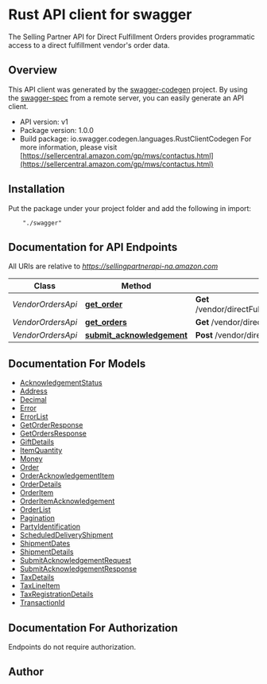 # Rust API client for swagger

The Selling Partner API for Direct Fulfillment Orders provides programmatic access to a direct fulfillment vendor's order data.

## Overview
This API client was generated by the [swagger-codegen](https://github.com/swagger-api/swagger-codegen) project.  By using the [swagger-spec](https://github.com/swagger-api/swagger-spec) from a remote server, you can easily generate an API client.

- API version: v1
- Package version: 1.0.0
- Build package: io.swagger.codegen.languages.RustClientCodegen
For more information, please visit [https://sellercentral.amazon.com/gp/mws/contactus.html](https://sellercentral.amazon.com/gp/mws/contactus.html)

## Installation
Put the package under your project folder and add the following in import:
```
    "./swagger"
```

## Documentation for API Endpoints

All URIs are relative to *https://sellingpartnerapi-na.amazon.com*

Class | Method | HTTP request | Description
------------ | ------------- | ------------- | -------------
*VendorOrdersApi* | [**get_order**](docs/VendorOrdersApi.md#get_order) | **Get** /vendor/directFulfillment/orders/v1/purchaseOrders/{purchaseOrderNumber} | 
*VendorOrdersApi* | [**get_orders**](docs/VendorOrdersApi.md#get_orders) | **Get** /vendor/directFulfillment/orders/v1/purchaseOrders | 
*VendorOrdersApi* | [**submit_acknowledgement**](docs/VendorOrdersApi.md#submit_acknowledgement) | **Post** /vendor/directFulfillment/orders/v1/acknowledgements | 


## Documentation For Models

 - [AcknowledgementStatus](docs/AcknowledgementStatus.md)
 - [Address](docs/Address.md)
 - [Decimal](docs/Decimal.md)
 - [Error](docs/Error.md)
 - [ErrorList](docs/ErrorList.md)
 - [GetOrderResponse](docs/GetOrderResponse.md)
 - [GetOrdersResponse](docs/GetOrdersResponse.md)
 - [GiftDetails](docs/GiftDetails.md)
 - [ItemQuantity](docs/ItemQuantity.md)
 - [Money](docs/Money.md)
 - [Order](docs/Order.md)
 - [OrderAcknowledgementItem](docs/OrderAcknowledgementItem.md)
 - [OrderDetails](docs/OrderDetails.md)
 - [OrderItem](docs/OrderItem.md)
 - [OrderItemAcknowledgement](docs/OrderItemAcknowledgement.md)
 - [OrderList](docs/OrderList.md)
 - [Pagination](docs/Pagination.md)
 - [PartyIdentification](docs/PartyIdentification.md)
 - [ScheduledDeliveryShipment](docs/ScheduledDeliveryShipment.md)
 - [ShipmentDates](docs/ShipmentDates.md)
 - [ShipmentDetails](docs/ShipmentDetails.md)
 - [SubmitAcknowledgementRequest](docs/SubmitAcknowledgementRequest.md)
 - [SubmitAcknowledgementResponse](docs/SubmitAcknowledgementResponse.md)
 - [TaxDetails](docs/TaxDetails.md)
 - [TaxLineItem](docs/TaxLineItem.md)
 - [TaxRegistrationDetails](docs/TaxRegistrationDetails.md)
 - [TransactionId](docs/TransactionId.md)


## Documentation For Authorization
 Endpoints do not require authorization.


## Author



